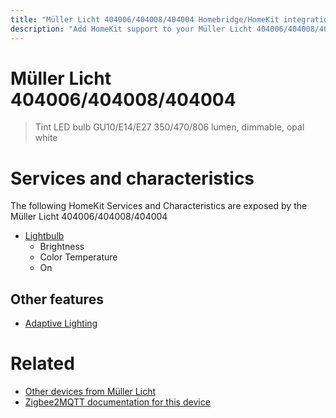 ```yaml
---
title: "Müller Licht 404006/404008/404004 Homebridge/HomeKit integration"
description: "Add HomeKit support to your Müller Licht 404006/404008/404004, using Homebridge, Zigbee2MQTT and homebridge-z2m."
---
```

<!---
This file has been GENERATED using src/docgen/docgen.ts
DO NOT EDIT THIS FILE MANUALLY!
-->
# Müller Licht 404006/404008/404004
> Tint LED bulb GU10/E14/E27 350/470/806 lumen, dimmable, opal white


# Services and characteristics
The following HomeKit Services and Characteristics are exposed by
the Müller Licht 404006/404008/404004

* [Lightbulb](../../light.md)
  * Brightness
  * Color Temperature
  * On

## Other features
* [Adaptive Lighting](../../light.md)

# Related
* [Other devices from Müller Licht](../index.md#muller_licht)
* [Zigbee2MQTT documentation for this device](https://www.zigbee2mqtt.io/devices/404006_404008_404004.html)
